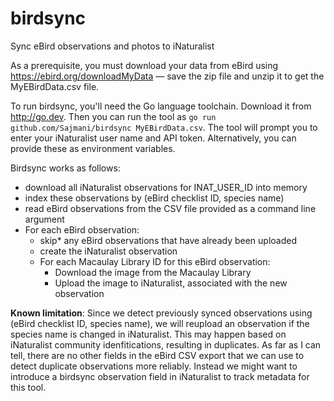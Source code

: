 # birdsync
Sync eBird observations and photos to iNaturalist

As a prerequisite, you must download your data from eBird using
https://ebird.org/downloadMyData — save the zip file and unzip it
to get the MyEBirdData.csv file.

To run birdsync, you'll need the Go language toolchain.
Download it from http://go.dev.
Then you can run the tool as
`go run github.com/Sajmani/birdsync MyEBirdData.csv`.
The tool will prompt you to enter your iNaturalist user name and API token.
Alternatively, you can provide these as environment variables.

Birdsync works as follows:
- download all iNaturalist observations for INAT_USER_ID into memory
- index these observations by (eBird checklist ID, species name)
- read eBird observations from the CSV file provided as a command line argument
- For each eBird observation:
  - skip* any eBird observations that have already been uploaded
  - create the iNaturalist observation
  - For each Macaulay Library ID for this eBird observation:
    - Download the image from the Macaulay Library
    - Upload the image to iNaturalist, associated with the new observation

**Known limitation**: Since we detect previously synced observations using
(eBird checklist ID, species name), we will reupload an observation if
the species name is changed in iNaturalist. This may happen based on
iNaturalist community idenfitications, resulting in duplicates.
As far as I can tell, there are no other fields in the eBird CSV
export that we can use to detect duplicate observations more reliably.
Instead we might want to introduce a
birdsync observation field in iNaturalist to track metadata for this tool.
